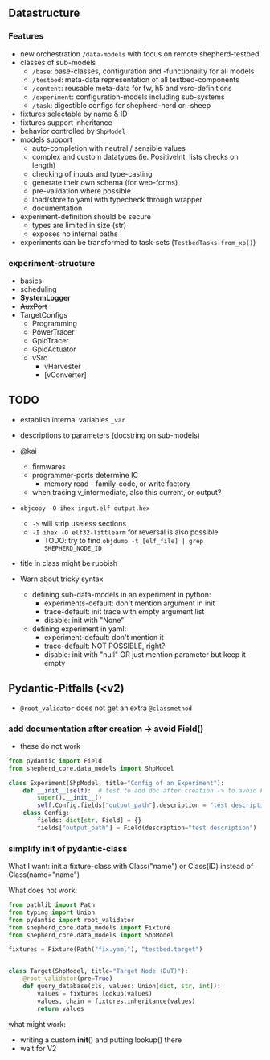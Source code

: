 ## Datastructure

### Features

- new orchestration ``/data-models`` with focus on remote shepherd-testbed
- classes of sub-models
  - ``/base``: base-classes, configuration and -functionality for all models
  - ``/testbed``: meta-data representation of all testbed-components
  - ``/content``: reusable meta-data for fw, h5 and vsrc-definitions
  - ``/experiment``: configuration-models including sub-systems
  - ``/task``: digestible configs for shepherd-herd or -sheep
- fixtures selectable by name & ID
- fixtures support inheritance
- behavior controlled by ``ShpModel``
- models support
  - auto-completion with neutral / sensible values
  - complex and custom datatypes (ie. PositiveInt, lists checks on length)
  - checking of inputs and type-casting
  - generate their own schema (for web-forms)
  - pre-validation where possible
  - load/store to yaml with typecheck through wrapper
  - documentation
- experiment-definition should be secure
  - types are limited in size (str)
  - exposes no internal paths
- experiments can be transformed to task-sets (``TestbedTasks.from_xp()``)


### experiment-structure

- basics
- scheduling
- **SystemLogger**
- ~~AuxPort~~
- TargetConfigs
  - Programming
  - PowerTracer
  - GpioTracer
  - GpioActuator
  - vSrc
    - vHarvester
    - [vConverter]

## TODO

- establish internal variables ``_var``
- descriptions to parameters (docstring on sub-models)
- @kai
  - firmwares
  - programmer-ports determine IC
    - memory read - family-code, or write factory
  - when tracing v_intermediate, also this current, or output?
- ``objcopy -O ihex input.elf output.hex``
  - ``-S`` will strip useless sections
  - ``-I ihex -O elf32-littlearm`` for reversal is also possible
    - TODO: try to find ``objdump -t [elf_file] | grep SHEPHERD_NODE_ID``

- title in class might be rubbish

- Warn about tricky syntax
  - defining sub-data-models in an experiment in python:
    - experiments-default: don't mention argument in init
    - trace-default: init trace with empty argument list
    - disable: init with "None"
  - defining experiment in yaml:
    - experiment-default: don't mention it
    - trace-default: NOT POSSIBLE, right?
    - disable: init with "null" OR just mention parameter but keep it empty

## Pydantic-Pitfalls (<v2)

- ``@root_validator`` does not get an extra ``@classmethod``

### add documentation after creation -> avoid Field()

- these do not work

```Python
from pydantic import Field
from shepherd_core.data_models import ShpModel

class Experiment(ShpModel, title="Config of an Experiment"):
    def __init__(self):  # test to add doc after creation -> to avoid Field()
        super().__init__()
        self.Config.fields["output_path"].description = "test description"
    class Config:
        fields: dict[str, Field] = {}
        fields["output_path"] = Field(description="test description")
```

### simplify init of pydantic-class

What I want: init a fixture-class with Class("name") or Class(ID) instead of Class(name="name")

What does not work:

```Python
from pathlib import Path
from typing import Union
from pydantic import root_validator
from shepherd_core.data_models import Fixture
from shepherd_core.data_models import ShpModel

fixtures = Fixture(Path("fix.yaml"), "testbed.target")


class Target(ShpModel, title="Target Node (DuT)"):
    @root_validator(pre=True)
    def query_database(cls, values: Union[dict, str, int]):
        values = fixtures.lookup(values)
        values, chain = fixtures.inheritance(values)
        return values
```

what might work:

- writing a custom __init__() and putting lookup() there
- wait for V2
